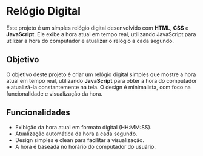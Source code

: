 # Relógio Digital

Este projeto é um simples relógio digital desenvolvido com **HTML**, **CSS** e **JavaScript**. Ele exibe a hora atual em tempo real, utilizando JavaScript para utilizar a hora do computador e atualizar o relógio a cada segundo.

## Objetivo

O objetivo deste projeto é criar um relógio digital simples que mostre a hora atual em tempo real, utilizando **JavaScript** para obter a hora do computador e atualizá-la constantemente na tela. O design é minimalista, com foco na funcionalidade e visualização da hora.

## Funcionalidades

- Exibição da hora atual em formato digital (HH:MM:SS).
- Atualização automática da hora a cada segundo.
- Design simples e clean para facilitar a visualização.
- A hora é baseada no horário do computador do usuário.
